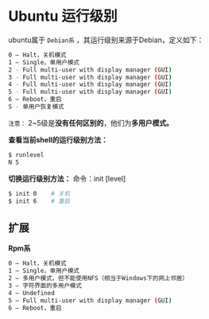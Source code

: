 # Ubuntu 运行级别

ubuntu属于 `Debian系` ，其运行级别来源于Debian，定义如下：

```bash
0 – Halt，关机模式
1 – Single，单用户模式
2 - Full multi-user with display manager (GUI)
3 - Full multi-user with display manager (GUI)
4 - Full multi-user with display manager (GUI)
5 - Full multi-user with display manager (GUI)
6 – Reboot，重启
S - 单用户恢复模式
```

`注意：` 2~5级是**没有任何区别的**，他们为**多用户模式。**

**查看当前shell的运行级别方法：**

```bash
$ runlevel
N 5
```

**切换运行级别方法：**
命令：init [level]

```bash
$ init 0    # 关机
$ init 6    # 重启
```

## 扩展

**Rpm系**

```bash
0 – Halt，关机模式
1 – Single，单用户模式
2 – 多用户模式，但不能使用NFS（相当于Windows下的网上邻居）
3 – 字符界面的多用户模式
4 – Undefined
5 – Full multi-user with display manager (GUI)
6 – Reboot，重启
```
